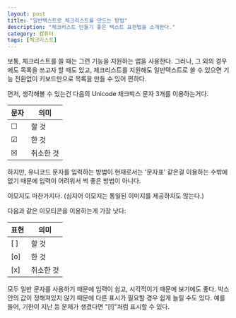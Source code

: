 ```yaml
---
layout: post
title: "일반텍스트로 체크리스트를 만드는 방법"
description: "체크리스트 만들기 좋은 텍스트 표현법을 소개한다."
category: 컴퓨터
tags: [체크리스트]
---
```


보통, 체크리스트를 쓸 때는 그런 기능을 지원하는 앱을 사용한다.
그러나, 그 외의 경우에도 목록을 쓰고자 할 때도 있고,
체크리스트를 지원해도 일반텍스트로 쓸 수 있으면
기능 전환없이 키보드만으로 목록을 만들 수 있어 편하다.

먼저, 생각해볼 수 있는건 다음의 Unicode 체크박스 문자 3개를 이용하는거다.

문자 | 의미
-----|------
☐   | 할 것
☑   | 한 것
☒   | 취소한 것

하지만, 유니코드 문자를 입력하는 방법이 현재로서는
'문자표' 같은걸 이용하는 수밖에 없기 때문에
입력이 어려워서 썩 좋은 방법이 아니다.

이모지도 마찬가지다.
(심지어 이모지는 통일된 이미지를 제공하지도 않는다.)

다음과 같은 이모티콘을 이용하는게 가장 낫다:

표현 | 의미
-----|------
[ ]  | 할 것
[o]  | 한 것
[x]  | 취소한 것

모두 일반 문자를 사용하기 때문에 입력이 쉽고,
시각적이기 때문에 보기에도 좋다.
박스 안의 값이 정해져있지 않기 때문에
다른 표시가 필요할 경우 쉽게 늘릴 수도 있다.
예를들어, 기한이 지난 등 문제가 생겼다면 "[!]"처럼 표시할 수 있다.
